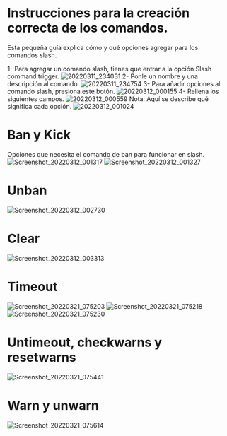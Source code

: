 # Instrucciones para la creación correcta de los comandos.
Esta pequeña guía explica cómo y qué opciones agregar para los comandos slash.

1- Para agregar un comando slash, tienes que entrar a la opción Slash command trigger.
![20220311_234031](https://user-images.githubusercontent.com/101444750/158005628-8edbaa96-6864-4961-bd60-b7ec730e1f2e.jpg)
2- Ponle un nombre y una descripción al comando.
![20220311_234754](https://user-images.githubusercontent.com/101444750/158005755-7b81c1cf-a27e-49ae-a32c-5f2b4d170463.jpg)
3- Para añadir opciones al comando slash, presiona este botón.
![20220312_000155](https://user-images.githubusercontent.com/101444750/158006166-36762c2c-c5bb-4724-b2c5-af56d7355c58.jpg)
4- Rellena los siguientes campos.
![20220312_000559](https://user-images.githubusercontent.com/101444750/158006264-e0dd65b6-e78f-4c2e-b9f3-c6a18da8f827.jpg)
Nota: Aquí se describe qué significa cada opción.
![20220312_001024](https://user-images.githubusercontent.com/101444750/158006353-4dbfe8b7-16ce-49ed-bc1c-5f6c16a4ffb0.jpg)
# Ban y Kick
Opciones que necesita el comando de ban para funcionar en slash.
![Screenshot_20220312_001317](https://user-images.githubusercontent.com/101444750/158006423-f4794480-232a-44ad-8441-153b1b9b05c4.jpg)
![Screenshot_20220312_001327](https://user-images.githubusercontent.com/101444750/158006424-4f6c9e32-e2ba-4471-a6c8-66011fec6fe3.jpg)
# Unban
![Screenshot_20220312_002730](https://user-images.githubusercontent.com/101444750/158006864-51a2a295-a5ca-4e9d-b5d9-f426d5c101ba.jpg)
# Clear
![Screenshot_20220312_003313](https://user-images.githubusercontent.com/101444750/158007000-0d0ddc94-e564-4ed3-b919-b1baeb6537f3.jpg)
# Timeout 
![Screenshot_20220321_075203](https://user-images.githubusercontent.com/101444750/159275689-bdea1344-31e7-4a21-bc3c-e285ad12f37c.jpg)
![Screenshot_20220321_075218](https://user-images.githubusercontent.com/101444750/159275690-64495266-5581-4772-9942-8d12d64d0436.jpg)
![Screenshot_20220321_075230](https://user-images.githubusercontent.com/101444750/159275694-a01ace06-8bf6-4fdf-a057-693551a17dea.jpg)
# Untimeout, checkwarns y resetwarns
![Screenshot_20220321_075441](https://user-images.githubusercontent.com/101444750/159276049-bff1a233-3b14-42c4-8788-2a1fe543e45d.jpg)
# Warn y unwarn 
![Screenshot_20220321_075614](https://user-images.githubusercontent.com/101444750/159276399-157e95fe-c1a3-4251-b771-40b3aa7f7f4e.jpg)
